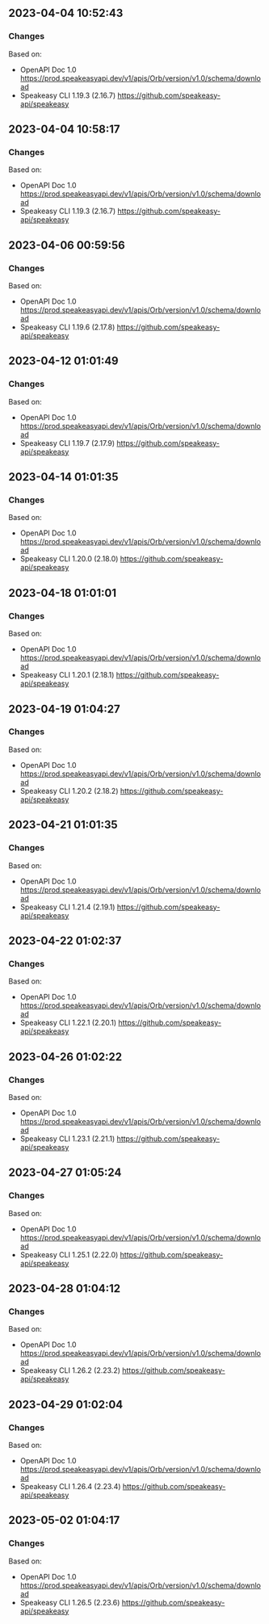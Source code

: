 

## 2023-04-04 10:52:43
### Changes
Based on:
- OpenAPI Doc 1.0 https://prod.speakeasyapi.dev/v1/apis/Orb/version/v1.0/schema/download
- Speakeasy CLI 1.19.3 (2.16.7) https://github.com/speakeasy-api/speakeasy

## 2023-04-04 10:58:17
### Changes
Based on:
- OpenAPI Doc 1.0 https://prod.speakeasyapi.dev/v1/apis/Orb/version/v1.0/schema/download
- Speakeasy CLI 1.19.3 (2.16.7) https://github.com/speakeasy-api/speakeasy

## 2023-04-06 00:59:56
### Changes
Based on:
- OpenAPI Doc 1.0 https://prod.speakeasyapi.dev/v1/apis/Orb/version/v1.0/schema/download
- Speakeasy CLI 1.19.6 (2.17.8) https://github.com/speakeasy-api/speakeasy

## 2023-04-12 01:01:49
### Changes
Based on:
- OpenAPI Doc 1.0 https://prod.speakeasyapi.dev/v1/apis/Orb/version/v1.0/schema/download
- Speakeasy CLI 1.19.7 (2.17.9) https://github.com/speakeasy-api/speakeasy

## 2023-04-14 01:01:35
### Changes
Based on:
- OpenAPI Doc 1.0 https://prod.speakeasyapi.dev/v1/apis/Orb/version/v1.0/schema/download
- Speakeasy CLI 1.20.0 (2.18.0) https://github.com/speakeasy-api/speakeasy

## 2023-04-18 01:01:01
### Changes
Based on:
- OpenAPI Doc 1.0 https://prod.speakeasyapi.dev/v1/apis/Orb/version/v1.0/schema/download
- Speakeasy CLI 1.20.1 (2.18.1) https://github.com/speakeasy-api/speakeasy

## 2023-04-19 01:04:27
### Changes
Based on:
- OpenAPI Doc 1.0 https://prod.speakeasyapi.dev/v1/apis/Orb/version/v1.0/schema/download
- Speakeasy CLI 1.20.2 (2.18.2) https://github.com/speakeasy-api/speakeasy

## 2023-04-21 01:01:35
### Changes
Based on:
- OpenAPI Doc 1.0 https://prod.speakeasyapi.dev/v1/apis/Orb/version/v1.0/schema/download
- Speakeasy CLI 1.21.4 (2.19.1) https://github.com/speakeasy-api/speakeasy

## 2023-04-22 01:02:37
### Changes
Based on:
- OpenAPI Doc 1.0 https://prod.speakeasyapi.dev/v1/apis/Orb/version/v1.0/schema/download
- Speakeasy CLI 1.22.1 (2.20.1) https://github.com/speakeasy-api/speakeasy

## 2023-04-26 01:02:22
### Changes
Based on:
- OpenAPI Doc 1.0 https://prod.speakeasyapi.dev/v1/apis/Orb/version/v1.0/schema/download
- Speakeasy CLI 1.23.1 (2.21.1) https://github.com/speakeasy-api/speakeasy

## 2023-04-27 01:05:24
### Changes
Based on:
- OpenAPI Doc 1.0 https://prod.speakeasyapi.dev/v1/apis/Orb/version/v1.0/schema/download
- Speakeasy CLI 1.25.1 (2.22.0) https://github.com/speakeasy-api/speakeasy

## 2023-04-28 01:04:12
### Changes
Based on:
- OpenAPI Doc 1.0 https://prod.speakeasyapi.dev/v1/apis/Orb/version/v1.0/schema/download
- Speakeasy CLI 1.26.2 (2.23.2) https://github.com/speakeasy-api/speakeasy

## 2023-04-29 01:02:04
### Changes
Based on:
- OpenAPI Doc 1.0 https://prod.speakeasyapi.dev/v1/apis/Orb/version/v1.0/schema/download
- Speakeasy CLI 1.26.4 (2.23.4) https://github.com/speakeasy-api/speakeasy

## 2023-05-02 01:04:17
### Changes
Based on:
- OpenAPI Doc 1.0 https://prod.speakeasyapi.dev/v1/apis/Orb/version/v1.0/schema/download
- Speakeasy CLI 1.26.5 (2.23.6) https://github.com/speakeasy-api/speakeasy